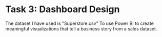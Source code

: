 # Task 3: Dashboard Design
The dataset I have used is "Superstore.csv" To use Power BI to create meaningful visualizations that tell a business story from a sales dataset.

